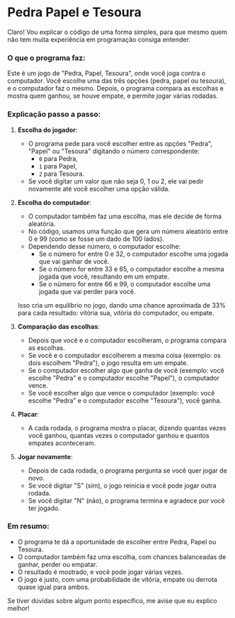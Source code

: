# Pedra Papel e Tesoura

Claro! Vou explicar o código de uma forma simples, para que mesmo quem não tem muita experiência em programação consiga entender.

### O que o programa faz:
Este é um jogo de "Pedra, Papel, Tesoura", onde você joga contra o computador. Você escolhe uma das três opções (pedra, papel ou tesoura), e o computador faz o mesmo. Depois, o programa compara as escolhas e mostra quem ganhou, se houve empate, e permite jogar várias rodadas.

### Explicação passo a passo:

1. **Escolha do jogador**:
   - O programa pede para você escolher entre as opções "Pedra", "Papel" ou "Tesoura" digitando o número correspondente: 
     - `0` para Pedra,
     - `1` para Papel,
     - `2` para Tesoura.
   - Se você digitar um valor que não seja 0, 1 ou 2, ele vai pedir novamente até você escolher uma opção válida.

2. **Escolha do computador**:
   - O computador também faz uma escolha, mas ele decide de forma aleatória.
   - No código, usamos uma função que gera um número aleatório entre 0 e 99 (como se fosse um dado de 100 lados).
   - Dependendo desse número, o computador escolhe:
     - Se o número for entre 0 e 32, o computador escolhe uma jogada que vai ganhar de você.
     - Se o número for entre 33 e 65, o computador escolhe a mesma jogada que você, resultando em um empate.
     - Se o número for entre 66 e 99, o computador escolhe uma jogada que vai perder para você.

   Isso cria um equilíbrio no jogo, dando uma chance aproximada de 33% para cada resultado: vitória sua, vitória do computador, ou empate.

3. **Comparação das escolhas**:
   - Depois que você e o computador escolheram, o programa compara as escolhas.
   - Se você e o computador escolherem a mesma coisa (exemplo: os dois escolhem "Pedra"), o jogo resulta em um empate.
   - Se o computador escolher algo que ganha de você (exemplo: você escolhe "Pedra" e o computador escolhe "Papel"), o computador vence.
   - Se você escolher algo que vence o computador (exemplo: você escolhe "Pedra" e o computador escolhe "Tesoura"), você ganha.

4. **Placar**:
   - A cada rodada, o programa mostra o placar, dizendo quantas vezes você ganhou, quantas vezes o computador ganhou e quantos empates aconteceram.

5. **Jogar novamente**:
   - Depois de cada rodada, o programa pergunta se você quer jogar de novo.
   - Se você digitar "S" (sim), o jogo reinicia e você pode jogar outra rodada.
   - Se você digitar "N" (não), o programa termina e agradece por você ter jogado.

### Em resumo:
- O programa te dá a oportunidade de escolher entre Pedra, Papel ou Tesoura.
- O computador também faz uma escolha, com chances balanceadas de ganhar, perder ou empatar.
- O resultado é mostrado, e você pode jogar várias vezes.
- O jogo é justo, com uma probabilidade de vitória, empate ou derrota quase igual para ambos.

Se tiver dúvidas sobre algum ponto específico, me avise que eu explico melhor!


